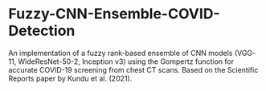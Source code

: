 # Fuzzy-CNN-Ensemble-COVID-Detection
An implementation of a fuzzy rank-based ensemble of CNN models (VGG-11, WideResNet-50-2, Inception v3) using the Gompertz function for accurate COVID-19 screening from chest CT scans. Based on the Scientific Reports paper by Kundu et al. (2021).
